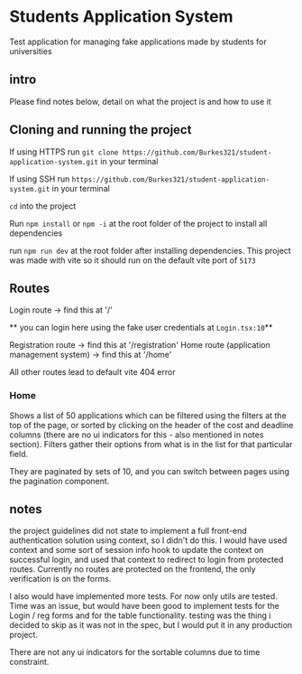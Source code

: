 # Students Application System

Test application for managing fake applications made by students for universities

## intro

Please find notes below, detail on what the project is and how to use it

## Cloning and running the project

If using HTTPS run `git clone https://github.com/Burkes321/student-application-system.git` in your terminal

If using SSH run `https://github.com/Burkes321/student-application-system.git` in your terminal

`cd` into the project

Run `npm install` or `npm -i` at the root folder of the project to install all dependencies

run `npm run dev` at the root folder after installing dependencies. This project was made with vite so it should run on the default vite port of `5173`

## Routes

Login route -> find this at '/'

\*\* you can login here using the fake user credentials at `Login.tsx:10`\*\*

Registration route -> find this at '/registration'
Home route (application management system) -> find this at '/home'

All other routes lead to default vite 404 error

### Home

Shows a list of 50 applications which can be filtered using the filters at the top of the page, or sorted by clicking on the header of the cost and deadline columns (there are no ui indicators for this - also mentioned in notes section). Filters gather their options from what is in the list for that particular field.

They are paginated by sets of 10, and you can switch between pages using the pagination component.

## notes

the project guidelines did not state to implement a full front-end authentication solution using context, so I didn't do this. I would have used context and some sort of session info hook to update the context on successful login, and used that context to redirect to login from protected routes. Currently no routes are protected on the frontend, the only verification is on the forms.

I also would have implemented more tests. For now only utils are tested. Time was an issue, but would have been good to implement tests for the Login / reg forms and for the table functionality. testing was the thing i decided to skip as it was not in the spec, but I would put it in any production project.

There are not any ui indicators for the sortable columns due to time constraint.
